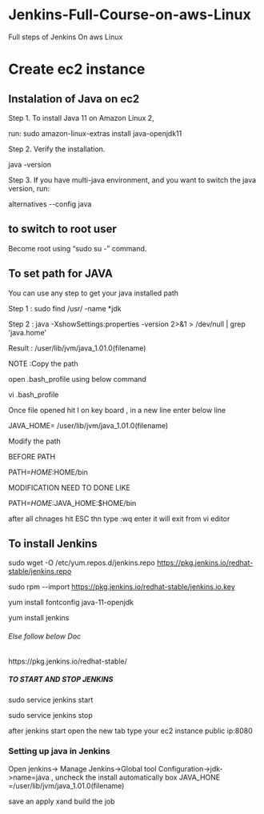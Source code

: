 # Jenkins-Full-Course-on-aws-Linux
Full steps of Jenkins On aws Linux 

<h1>  Create ec2 instance </h1>

<h2>  Instalation of Java on ec2 </h2>

Step 1. To install Java 11 on Amazon Linux 2, 

run:
sudo amazon-linux-extras install java-openjdk11

Step 2. Verify the installation.

java -version

Step 3. If you have multi-java environment, and you want to switch the java version, run:

alternatives --config java


<h2>  to switch to root user  </h2>

Become root using “sudo su -” command.

<h2>To set path for JAVA</h2>

You can use any step to get your java installed path 

Step 1 : sudo find /usr/ -name *jdk

Step 2 :  java -XshowSettings:properties -version 2>&1 > /dev/null | grep 'java.home'

 Result : /user/lib/jvm/java_1.01.0(filename)
 
 NOTE :Copy the path 
 
 open .bash_profile using below command 
 
 vi .bash_profile
 
 Once file opened hit I on key board , in a new line enter below line 
 
 JAVA_HOME= /user/lib/jvm/java_1.01.0(filename)
 
 Modify the path 
 
 BEFORE PATH 
  
  PATH=$HOME:$HOME/bin
  
  MODIFICATION NEED TO DONE LIKE 
  
  PATH=$HOME:$JAVA_HOME:$HOME/bin
  
  after all chnages hit ESC thn type :wq enter it will exit from vi editor 
  

<h2> To install Jenkins  </h2>

  sudo wget -O /etc/yum.repos.d/jenkins.repo https://pkg.jenkins.io/redhat-stable/jenkins.repo
  
  sudo rpm --import https://pkg.jenkins.io/redhat-stable/jenkins.io.key
 
 yum install fontconfig java-11-openjdk
  
  yum install jenkins
  
 <h6>Else follow below Doc </h6>
     https://pkg.jenkins.io/redhat-stable/

<h5> TO START AND STOP JENKINS </h5>

sudo service jenkins start

sudo service jenkins stop
  
after jenkins start open the new tab type your ec2 instance public ip:8080

<h3>Setting up java in Jenkins </h3>
  Open jenkins-> Manage Jenkins->Global tool Configuration->jdk->name=java , uncheck the install automatically box 
   JAVA_HONE =/user/lib/jvm/java_1.01.0(filename)
   
   save an apply xand build the job 
   
   











    
    

